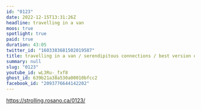 ```yaml
---
id: "0123"
date: 2022-12-15T13:31:26Z
headline: travelling in a van
moos: true
spotlight: true
paid: true
duration: 43:05
twitter_id: "1603383681502019587"
title: travelling in a van / serendipitous connections / best version of yourself
summary: null
slug: "0123"
youtube_id: wL3Ru-_fxf8
ghost_id: 639b21a38a530a00010bfcc2
facebook_id: "2093776644142202"
---
```

https://strolling.rosano.ca/0123/
